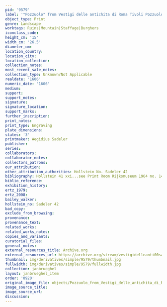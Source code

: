 ```yaml
---
pid: '9579'
label: '"Pozzuolo" from Vestigi delle antichita di Roma Tivoli Pozzuolo et altri luochi'
object_type: Print
genre: Landscape
worktags: Ruins|Mountain|Staffage|Burghers
iconclass_code:
height_cm: '15'
width_cm: '26.5'
diameter_cm:
location_country:
location_city:
location_collection:
collection_notes:
most_recent_sale_notes:
collection_type: Unknown/Not Applicable
realdate: '1606'
numeric_date: '1606'
medium:
support:
support_notes:
signature:
signature_location:
support_marks:
further_inscription:
print_notes:
print_type: Engraving
plate_dimensions:
states: '3'
printmaker: Aegidius Sadeler
publisher:
series:
collaborators:
collaborator_notes:
collectors_patrons:
our_attribution:
other_attribution_authorities: Hollstein No. Sadeler 42
bibliography: Hollstein 41 xxi...see Print Room Rijksmuseum 1964 no. 14
biblio_reference:
exhibition_history:
ertz_1979:
ertz_2008:
bailey_walker:
hollstein_no: Sadeler 42
bad_copy:
exclude_from_browsing:
provenance:
provenance_text:
related_works:
related_works_notes:
copies_and_variants:
curatorial_files:
general_notes:
external_resources_title: Archive.org
external_resources_url: https://archive.org/stream/vestigidelleanti00sade
thumbnail: img/derivatives/simple/9579/thumbnail.jpg
fullwidth: img/derivatives/simple/9579/fullwidth.jpg
collection: janbrueghel
layout: janbrueghel_item
order: '0920'
original_image_file: objects/Pozzuolo_from_Vestigi_delle_antichita_di_Roma_Tivoli_Pozzuolo_et_altri_luochi.jpg
image_source_title:
image_source_url:
discussion:
---
```

